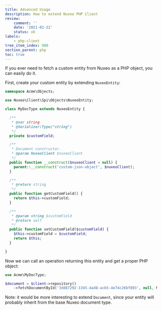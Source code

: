 ```yaml
---
title: Advanced Usage
description: How to extend Nuxeo PHP Client
review:
    comment: ''
    date: '2021-02-22'
    status: ok
labels:
    - php-client
tree_item_index: 900
section_parent: php
toc: true
---
```


If you ever need to fetch a custom entity from Nuxeo as a PHP object, you can easily do it.

First, create your custom entity by extending `NuxeoEntity`:

```php
namespace Acme\Objects;

use Nuxeo\Client\Spi\Objects\NuxeoEntity;

class MyDocType extends NuxeoEntity {

  /**
   * @var string
   * @Serializer\Type("string")
   */
  private $customField;

  /**
   * Document constructor.
   * @param NuxeoClient $nuxeoClient
   */
  public function __construct($nuxeoClient = null) {
    parent::__construct('custom-json-object', $nuxeoClient);
  }

  /**
   * @return string
   */
  public function getCustomField() {
    return $this->customField;
  }

  /**
   * @param string $customField
   * @return self
   */
  public function setCustomField($customField) {
    $this->customField = $customField;
    return $this;
  }

}
```

Now we can call an operation returning this entity and get a proper PHP object:

```php
use Acme\MyDocType;

$document = $client->repository()
    ->fetchDocumentById('3dd87292-1345-4ad8-acb5-4e74c26bf893', null, MyDocType::class);
```

Note: it would be more interesting to extend `Document`, since your entity will probably inherit from the base Nuxeo document type.
